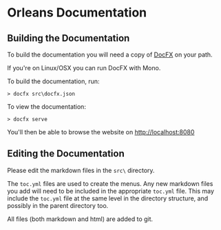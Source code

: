 # Orleans Documentation

## Building the Documentation

To build the documentation you will need a copy of [DocFX](https://dotnet.github.io/docfx/) on your path.

If you're on Linux/OSX you can run DocFX with Mono.

To build the documentation, run:

```
> docfx src\docfx.json
```

To view the documentation:

```
> docfx serve
```

You'll then be able to browse the website on [http://localhost:8080](http://localhost:8080)

## Editing the Documentation

Please edit the markdown files in the `src\` directory.

The `toc.yml` files are used to create the menus. Any new markdown files you add will need to be included in the appropriate `toc.yml` file. This may include the `toc.yml` file at the same level in the directory structure, and possibly in the parent directory too.

All files (both markdown and html) are added to git.
